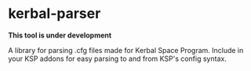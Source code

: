 kerbal-parser
=============

**This tool is under development**

A library for parsing .cfg files made for Kerbal Space Program. Include in your KSP addons for easy parsing to and from KSP's config syntax.
